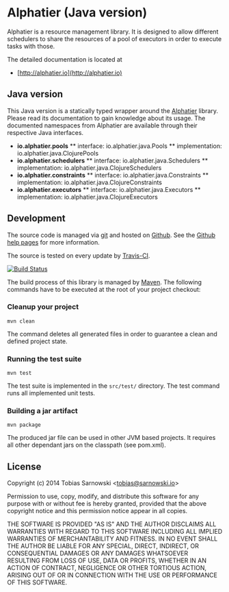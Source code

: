 # Alphatier (Java version)

Alphatier is a resource management library. It is designed to allow different schedulers to
share the resources of a pool of executors in order to execute tasks with those.

The detailed documentation is located at

* [http://alphatier.io](http://alphatier.io)

## Java version

This Java version is a statically typed wrapper around the [Alphatier](http://alphatier.io)
library. Please read its documentation to gain knowledge about its usage. The documented
namespaces from Alphatier are available through their respective Java interfaces.

* **io.alphatier.pools**
** interface: io.alphatier.java.Pools
** implementation: io.alphatier.java.ClojurePools
* **io.alphatier.schedulers**
** interface: io.alphatier.java.Schedulers
** implementation: io.alphatier.java.ClojureSchedulers
* **io.alphatier.constraints**
** interface: io.alphatier.java.Constraints
** implementation: io.alphatier.java.ClojureConstraints
* **io.alphatier.executors**
** interface: io.alphatier.java.Executors
** implementation: io.alphatier.java.ClojureExecutors

## Development

The source code is managed via [git](http://www.git-scm.com/) and hosted on
[Github](https://github.com/sarnowski/alphatier-java). See the
[Github help pages](https://help.github.com/articles/working-with-repositories) for more
information.

The source is tested on every update by [Travis-CI](https://travis-ci.org/sarnowski/alphatier-java).

[![Build Status](https://travis-ci.org/sarnowski/alphatier-java.svg?branch=master)](https://travis-ci.org/sarnowski/alphatier-java)

The build process of this library is managed by [Maven](http://maven.apache.org/). The
following commands have to be executed at the root of your project checkout:

### Cleanup your project

    mvn clean

The command deletes all generated files in order to guarantee a clean and defined project
state.

### Running the test suite

    mvn test

The test suite is implemented in the `src/test/` directory. The test command runs all implemented
unit tests.


### Building a jar artifact

    mvn package

The produced jar file can be used in other JVM based projects. It requires all other dependant
jars on the classpath (see pom.xml).

## License

Copyright (c) 2014 Tobias Sarnowski &lt;tobias@sarnowski.io&gt;

Permission to use, copy, modify, and distribute this software for any
purpose with or without fee is hereby granted, provided that the above
copyright notice and this permission notice appear in all copies.

THE SOFTWARE IS PROVIDED "AS IS" AND THE AUTHOR DISCLAIMS ALL WARRANTIES
WITH REGARD TO THIS SOFTWARE INCLUDING ALL IMPLIED WARRANTIES OF
MERCHANTABILITY AND FITNESS. IN NO EVENT SHALL THE AUTHOR BE LIABLE FOR
ANY SPECIAL, DIRECT, INDIRECT, OR CONSEQUENTIAL DAMAGES OR ANY DAMAGES
WHATSOEVER RESULTING FROM LOSS OF USE, DATA OR PROFITS, WHETHER IN AN
ACTION OF CONTRACT, NEGLIGENCE OR OTHER TORTIOUS ACTION, ARISING OUT OF
OR IN CONNECTION WITH THE USE OR PERFORMANCE OF THIS SOFTWARE.
